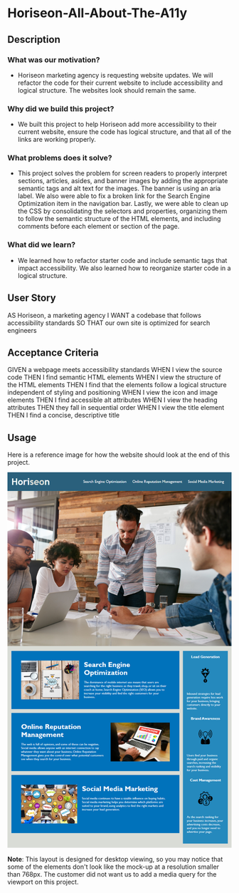 # Horiseon-All-About-The-A11y

## Description

### What was our motivation?

- Horiseon marketing agency is requesting website updates. We will refactor the code for their current website to include accessibility and logical structure. The websites look should remain the same. 

### Why did we build this project?

- We built this project to help Horiseon add more accessibility to their current website, ensure the code has logical structure, and that all of the links are working properly. 

### What problems does it solve?

- This project solves the problem for screen readers to properly interpret sections, articles, asides, and banner images by adding the appropriate semantic tags and alt text for the images. The banner is using an aria label. We also were able to fix a broken link for the Search Engine Optimization item in the navigation bar. Lastly, we were able to clean up the CSS by consolidating the selectors and properties, organizing them to follow the semantic structure of the HTML elements, and including comments before each element or section of the page.

### What did we learn? 
- We learned how to refactor starter code and include semantic tags that impact accessibility. We also learned how to reorganize starter code in a logical structure.

## User Story

AS Horiseon, a marketing agency
I WANT a codebase that follows accessibility standards
SO THAT our own site is optimized for search engineers

## Acceptance Criteria

GIVEN a webpage meets accessibility standards
WHEN I view the source code
THEN I find semantic HTML elements
WHEN I view the structure of the HTML elements
THEN I find that the elements follow a logical structure independent of styling and positioning
WHEN I view the icon and image elements
THEN I find accessible alt attributes
WHEN I view the heading attributes
THEN they fall in sequential order
WHEN I view the title element
THEN I find a concise, descriptive title

## Usage

Here is a reference image for how the website should look at the end of this project.

![The Horiseon webpage includes a navigation bar, a header image, and cards with text and images at the bottom of the page.](Demo/01-html-css-git-homework-demo.png)

**Note**: This layout is designed for desktop viewing, so you may notice that some of the elements don't look like the mock-up at a resolution smaller than 768px. The customer did not want us to add a media query for the viewport on this project. 




